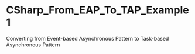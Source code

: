 # CSharp_From_EAP_To_TAP_Example1

Converting from Event-based Asynchronous Pattern to Task-based Asynchronous Pattern
